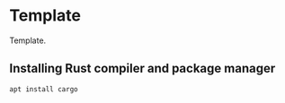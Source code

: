 # Template

Template.

## Installing Rust compiler and package manager

```sh
apt install cargo
```
